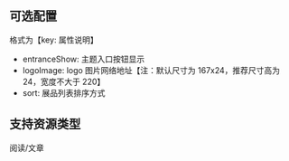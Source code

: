## 可选配置

格式为【key: 属性说明】

- entranceShow: 主题入口按钮显示
- logoImage: logo 图片网络地址【注：默认尺寸为 167x24，推荐尺寸高为 24，宽度不大于 220】
- sort: 展品列表排序方式

## 支持资源类型

阅读/文章
